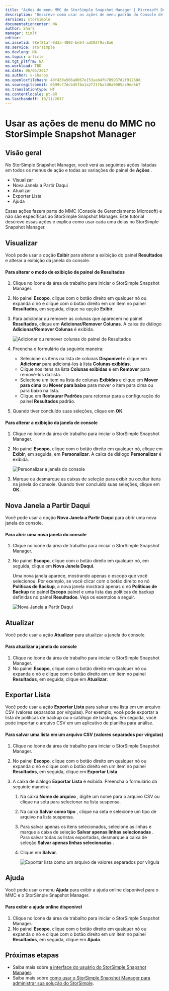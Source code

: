 ```yaml
---
title: "Ações do menu MMC do StorSimple Snapshot Manager | Microsoft Docs"
description: "Descreve como usar as ações de menu padrão do Console de Gerenciamento Microsoft (MMC) no StorSimple Snapshot Manager."
services: storsimple
documentationcenter: NA
author: SharS
manager: timlt
editor: 
ms.assetid: 78ef81af-0d3a-4802-be54-ad192f9ac8a6
ms.service: storsimple
ms.devlang: NA
ms.topic: article
ms.tgt_pltfrm: NA
ms.workload: TBD
ms.date: 06/05/2017
ms.author: v-sharos
ms.openlocfilehash: 48f439a566a8067e153aab4fb789937d2f91268d
ms.sourcegitcommit: 6699c77dcbd5f8a1a2f21fba3d0a0005ac9ed6b7
ms.translationtype: HT
ms.contentlocale: pt-BR
ms.lasthandoff: 10/11/2017
---
```

# <a name="use-the-mmc-menu-actions-in-storsimple-snapshot-manager"></a>Usar as ações de menu do MMC no StorSimple Snapshot Manager

## <a name="overview"></a>Visão geral
No StorSimple Snapshot Manager, você verá as seguintes ações listadas em todos os menus de ação e todas as variações do painel de **Ações** .

* Visualizar
* Nova Janela a Partir Daqui 
* Atualizar 
* Exportar Lista 
* Ajuda 

Essas ações fazem parte do MMC (Console de Gerenciamento Microsoft) e não são específicas ao StorSimple Snapshot Manager. Este tutorial descreve essas ações e explica como usar cada uma delas no StorSimple Snapshot Manager.

## <a name="view"></a>Visualizar
Você pode usar a opção **Exibir** para alterar a exibição do painel **Resultados** e alterar a exibição da janela do console. 

#### <a name="to-change-the-results-pane-view"></a>Para alterar o modo de exibição de painel de Resultados
1. Clique no ícone da área de trabalho para iniciar o StorSimple Snapshot Manager.
2. No painel **Escopo**, clique com o botão direito em qualquer nó ou expanda o nó e clique com o botão direito em um item no painel **Resultados**, em seguida, clique na opção **Exibir**. 
3. Para adicionar ou remover as colunas que aparecem no painel **Resultados**, clique em **Adicionar/Remover Colunas**. A caixa de diálogo **Adicionar/Remover Colunas** é exibida.
   
    ![Adicionar ou remover colunas do painel de Resultados](./media/storsimple-snapshot-manager-mmc-menu/HCS_SSM_Add_remove_columns.png) 
4. Preencha o formulário da seguinte maneira:
   
   * Selecione os itens na lista de colunas **Disponível** e clique em **Adicionar** para adicioná-los à lista **Colunas exibidas**. 
   * Clique nos itens na lista **Colunas exibidas** e em **Remover** para removê-los da lista. 
   * Selecione um item na lista de colunas **Exibidas** e clique em **Mover para cima** ou **Mover para baixo** para mover o item para cima ou para baixo na lista. 
   * Clique em **Restaurar Padrões** para retornar para a configuração do painel **Resultados** padrão. 
5. Quando tiver concluído suas seleções, clique em **OK**. 

#### <a name="to-change-the-console-window-view"></a>Para alterar a exibição da janela de console
1. Clique no ícone da área de trabalho para iniciar o StorSimple Snapshot Manager.
2. No painel **Escopo**, clique com o botão direito em qualquer nó, clique em **Exibir**, em seguida, em **Personalizar**. A caixa de diálogo **Personalizar** é exibida.
   
    ![Personalizar a janela do console](./media/storsimple-snapshot-manager-mmc-menu/HCS_SSM_Customize.png) 
3. Marque ou desmarque as caixas de seleção para exibir ou ocultar itens na janela do console. Quando tiver concluído suas seleções, clique em **OK**.

## <a name="new-window-from-here"></a>Nova Janela a Partir Daqui
Você pode usar a opção **Nova Janela a Partir Daqui** para abrir uma nova janela do console.

#### <a name="to-open-a-new-console-window"></a>Para abrir uma nova janela do console
1. Clique no ícone da área de trabalho para iniciar o StorSimple Snapshot Manager.
2. No painel **Escopo**, clique com o botão direito em qualquer nó, em seguida, clique em **Nova Janela Daqui**. 
   
    Uma nova janela aparece, mostrando apenas o escopo que você selecionou. Por exemplo, se você clicar com o botão direito no nó **Políticas de Backup**, a nova janela mostrará apenas o nó **Políticas de Backup** no painel **Escopo** painel e uma lista das políticas de backup definidas no painel **Resultados**. Veja os exemplos a seguir.
   
    ![Nova Janela a Partir Daqui](./media/storsimple-snapshot-manager-mmc-menu/HCS_SSM_NewWindow.png) 

## <a name="refresh"></a>Atualizar
Você pode usar a ação **Atualizar** para atualizar a janela do console.

#### <a name="to-update-the-console-window"></a>Para atualizar a janela do console
1. Clique no ícone da área de trabalho para iniciar o StorSimple Snapshot Manager.
2. No painel **Escopo**, clique com o botão direito em qualquer nó ou expanda o nó e clique com o botão direito em um item no painel **Resultados**, em seguida, clique em **Atualizar**. 

## <a name="export-list"></a>Exportar Lista
Você pode usar a ação **Exportar Lista** para salvar uma lista em um arquivo CSV (valores separados por vírgulas). Por exemplo, você pode exportar a lista de políticas de backup ou o catálogo de backups. Em seguida, você pode importar o arquivo CSV em um aplicativo de planilha para análise.

#### <a name="to-save-a-list-in-a-comma-separated-value-csv-file"></a>Para salvar uma lista em um arquivo CSV (valores separados por vírgulas)
1. Clique no ícone da área de trabalho para iniciar o StorSimple Snapshot Manager. 
2. No painel **Escopo**, clique com o botão direito em qualquer nó ou expanda o nó e clique com o botão direito em um item no painel **Resultados**, em seguida, clique em **Exportar Lista**. 
3. A caixa de diálogo **Exportar Lista** é exibida. Preencha o formulário da seguinte maneira: 
   
   1. Na caixa **Nome de arquivo** , digite um nome para o arquivo CSV ou clique na seta para selecionar na lista suspensa.
   2. Na caixa **Salvar como tipo** , clique na seta e selecione um tipo de arquivo na lista suspensa.
   3. Para salvar apenas os itens selecionados, selecione as linhas e marque a caixa de seleção **Salvar apenas linhas selecionadas** . Para salvar todas as listas exportadas, desmarque a caixa de seleção **Salvar apenas linhas selecionadas** .
   4. Clique em **Salvar**.
      
      ![Exportar lista como um arquivo de valores separados por vírgula](./media/storsimple-snapshot-manager-mmc-menu/HCS_SSM_Export_List.png) 

## <a name="help"></a>Ajuda
Você pode usar o menu **Ajuda** para exibir a ajuda online disponível para o MMC e o StorSimple Snapshot Manager.

#### <a name="to-view-available-online-help"></a>Para exibir a ajuda online disponível
1. Clique no ícone da área de trabalho para iniciar o StorSimple Snapshot Manager.
2. No painel **Escopo**, clique com o botão direito em qualquer nó ou expanda o nó e clique com o botão direito em um item no painel **Resultados**, em seguida, clique em **Ajuda**. 

## <a name="next-steps"></a>Próximas etapas
* Saiba mais sobre [a interface do usuário do StorSimple Snapshot Manager](storsimple-use-snapshot-manager.md).
* Saiba mais sobre [como usar o StorSimple Snapshot Manager para administrar sua solução do StorSimple](storsimple-snapshot-manager-admin.md).

